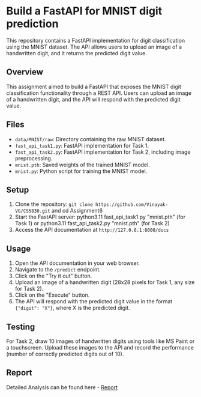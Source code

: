 # Build a FastAPI for MNIST digit prediction

This repository contains a FastAPI implementation for digit classification using the MNIST dataset. The API allows users to upload an image of a handwritten digit, and it returns the predicted digit value.

## Overview

This assignment aimed to build a FastAPI that exposes the MNIST digit classification functionality through a REST API. Users can upload an image of a handwritten digit, and the API will respond with the predicted digit value.

## Files

- `data/MNIST/raw`: Directory containing the raw MNIST dataset.
- `fast_api_task1.py`: FastAPI implementation for Task 1.
- `fast_api_task2.py`: FastAPI implementation for Task 2, including image preprocessing.
- `mnist.pth`: Saved weights of the trained MNIST model.
- `mnist.py`: Python script for training the MNIST model.

## Setup

1. Clone the repository: `git clone https://github.com/Vinayak-VG/CS5830.git` and cd Assignment6
2. Start the FastAPI server: python3.11 fast_api_task1.py "mnist.pth" (for Task 1) or python3.11 fast_api_task2.py "mnist.pth" (for Task 2)
3. Access the API documentation at `http://127.0.0.1:8000/docs`

## Usage

1. Open the API documentation in your web browser.
2. Navigate to the `/predict` endpoint.
3. Click on the "Try it out" button.
4. Upload an image of a handwritten digit (28x28 pixels for Task 1, any size for Task 2).
5. Click on the "Execute" button.
6. The API will respond with the predicted digit value in the format `{"digit": "X"}`, where X is the predicted digit.

## Testing

For Task 2, draw 10 images of handwritten digits using tools like MS Paint or a touchscreen. Upload these images to the API and record the performance (number of correctly predicted digits out of 10).

## Report

Detailed Analysis can be found here - [Report](https://docs.google.com/document/d/1tEzUKdUY8yH9pytzDBXSx7BpcTISu9qSyX_hsw8X1hQ/edit?usp=sharing)
